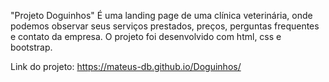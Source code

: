 "Projeto Doguinhos"
É uma landing page de uma clínica veterinária, onde podemos observar seus serviços prestados, preços, perguntas frequentes e contato da empresa.
O projeto foi desenvolvido com html, css e bootstrap.

Link do projeto: https://mateus-db.github.io/Doguinhos/
